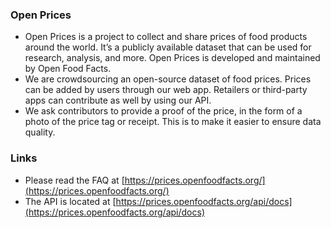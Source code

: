 ### Open Prices
* Open Prices is a project to collect and share prices of food products around the world. It’s a publicly available dataset that can be used for research, analysis, and more. Open Prices is developed and maintained by Open Food Facts.
* We are crowdsourcing an open-source dataset of food prices. Prices can be added by users through our web app. Retailers or third-party apps can contribute as well by using our API.
* We ask contributors to provide a proof of the price, in the form of a photo of the price tag or receipt. This is to make it easier to ensure data quality.

### Links
* Please read the FAQ at [https://prices.openfoodfacts.org/](https://prices.openfoodfacts.org/)
* The API is located at [https://prices.openfoodfacts.org/api/docs](https://prices.openfoodfacts.org/api/docs)
